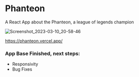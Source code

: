 # Phanteon
A React App about the Phanteon, a league of legends champion

![Screenshot_2023-03-10_20-58-46](https://user-images.githubusercontent.com/82295321/224451183-d49c0a49-0d61-46f0-8163-5032de4edce6.png)

https://phanteon.vercel.app/

### App Base Finished, next steps: 
- Responsivity 
- Bug Fixes
